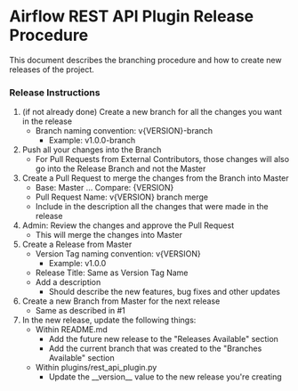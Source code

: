 # Airflow REST API Plugin Release Procedure

This document describes the branching procedure and how to create new releases of the project.
 
### Release Instructions

1. (if not already done) Create a new branch for all the changes you want in the release
    * Branch naming convention: v{VERSION}-branch
        * Example: v1.0.0-branch
2. Push all your changes into the Branch
    * For Pull Requests from External Contributors, those changes will also go into the Release Branch and not the Master
3. Create a Pull Request to merge the changes from the Branch into Master
    * Base: Master ... Compare: {VERSION}
    * Pull Request Name: v{VERSION} branch merge
    * Include in the description all the changes that were made in the release
4. Admin: Review the changes and approve the Pull Request 
    * This will merge the changes into Master
5. Create a Release from Master
    * Version Tag naming convention: v{VERSION}
        * Example: v1.0.0
    * Release Title: Same as Version Tag Name
    * Add a description
        * Should describe the new features, bug fixes and other updates
6. Create a new Branch from Master for the next release
    * Same as described in #1
7. In the new release, update the following things:
    * Within README.md
        * Add the future new release to the "Releases Available" section
        * Add the current branch that was created to the "Branches Available" section 
    * Within plugins/rest_api_plugin.py
        * Update the \_\_version\_\_ value to the new release you're creating
